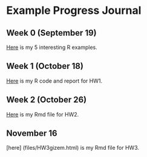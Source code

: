 # Example Progress Journal


## Week 0 (September 19)

[Here](files/HW0GZM.html) is my 5 interesting R examples.


## Week 1 (October 18)

[Here](files/hw1gizemkurtbay_ie582.html) is my R code and report for HW1. 

## Week 2 (October 26)

[Here](files/hw2gizem.html) is my Rmd file for HW2.

## November 16 

[here] (files/HW3gizem.html) is my Rmd file for HW3.